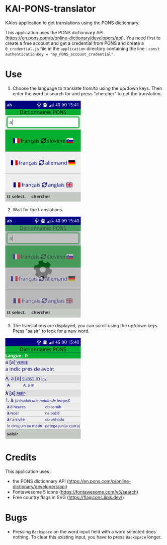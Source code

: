 # KAI-PONS-translator
KAIos application to get translations using the PONS dictionnary.

This application uses the PONS dictionnary API (https://en.pons.com/p/online-dictionary/developers/api). You need first to create a free account and get a credential from PONS and create a `0_credential.js` file in the `application` directory containing the line : `const authenticationKey = "my_PONS_account_credential"`.

# Use
1) Choose the language to translate from/to using the up/down keys. Then enter the word to search for and press "chercher" to get the translation.  

![input screen](screen_copies/input_screen.png)  

2) Wait for the translations.  

![searching screen](screen_copies/searching_screen.png)  

3) The translations are displayed, you can scroll using the up/down keys. Press "saisir" to look for a new word.  

![translation screen](screen_copies/translation_screen.png)  

# Credits

This application uses :
- the PONS dictionnary API (https://en.pons.com/p/online-dictionary/developers/api)
- Fontawesome 5 icons (https://fontawesome.com/v5/search)
- Free country flags in SVG (https://flagicons.lipis.dev/)

# Bugs
- Pressing `Backspace` on the word input field with a word selected does nothing. To clear this existing input, you have to press `Backspace` longer.
